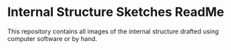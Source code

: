 # Internal Structure Sketches ReadMe
This repository contains all images of the internal structure drafted using computer software or by hand.
